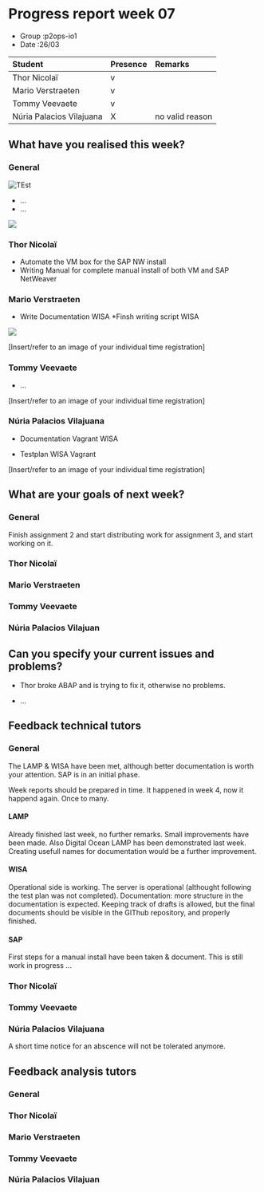 # Progress report week 07

* Group :p2ops-io1
* Date  :26/03

| Student  | Presence | Remarks |
| :---     | :---     | :---    |
| Thor Nicolaï |   v       |         |
| Mario Verstraeten |   v       |         |
| Tommy Veevaete |  v        |         |
| Núria Palacios Vilajuana |   X       |  no valid reason  |

## What have you realised this week?

### General

![TEst](https://i.imgur.com/A7i8PPS.jpg)
* ...
* ...

![](https://i.imgur.com/QIbGvnd.png)

### Thor Nicolaï

* Automate the VM box for the SAP NW install
* Writing Manual for complete manual install of both VM and SAP NetWeaver

### Mario Verstraeten

* Write Documentation WISA
*Finsh writing script WISA

![](https://i.gyazo.com/472a5930af602810a3b522a7a0fe83ee.png)

[Insert/refer to an image of your individual time registration]

### Tommy Veevaete

* ...

[Insert/refer to an image of your individual time registration]

### Núria Palacios Vilajuana

*	Documentation Vagrant WISA

* Testplan  WISA Vagrant

[Insert/refer to an image of your individual time registration]

## What are your goals of next week?

### General

Finish assignment 2 and start distributing work for assignment 3, and start working on it.

### Thor Nicolaï
### Mario Verstraeten
### Tommy Veevaete
### Núria Palacios Vilajuan

## Can you specify your current issues and problems?

* Thor broke ABAP and is trying to fix it, otherwise no problems.

* ...

## Feedback technical tutors

### General

The LAMP & WISA have been met, although better documentation is worth your attention.
SAP is in an initial phase.

Week reports should be prepared in time. It happened in week 4, now it happend again. Once to many.

#### LAMP
Already finished last week, no further remarks. Small improvements have been made.
Also Digital Ocean LAMP has been demonstrated last week.
Creating usefull names for documentation would be a further improvement.

#### WISA
Operational side is working. The server is operational (althought following the test plan was not completed).
Documentation: more structure in the documentation is expected. Keeping track of drafts is allowed, but the final documents should be visible in the GIThub repository, and properly finished.

#### SAP
First steps for a manual install have been taken & document.
This is still work in progress ...



### Thor Nicolaï
### Tommy Veevaete
### Núria Palacios Vilajuana
A short time notice for an abscence will not be tolerated anymore.

## Feedback analysis tutors

### General

### Thor Nicolaï
### Mario Verstraeten
### Tommy Veevaete
### Núria Palacios Vilajuan
